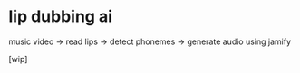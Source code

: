 # lip dubbing ai

music video -> read lips -> detect phonemes -> generate audio using jamify

[wip]

